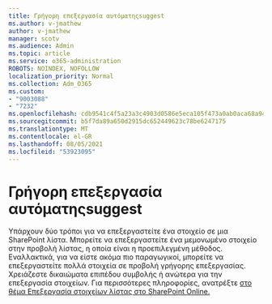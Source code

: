 ```yaml
---
title: Γρήγορη επεξεργασία αυτόματηςsuggest
ms.author: v-jmathew
author: v-jmathew
manager: scotv
ms.audience: Admin
ms.topic: article
ms.service: o365-administration
ROBOTS: NOINDEX, NOFOLLOW
localization_priority: Normal
ms.collection: Adm_O365
ms.custom:
- "9003088"
- "7232"
ms.openlocfilehash: cdb9541c4f5a23a3c4903d0586e5eca105f473a0ab0aca68a948fdcac2363edd
ms.sourcegitcommit: b5f7da89a650d2915dc652449623c78be6247175
ms.translationtype: MT
ms.contentlocale: el-GR
ms.lasthandoff: 08/05/2021
ms.locfileid: "53923095"
---
```

# <a name="quick-edit-autosuggest"></a>Γρήγορη επεξεργασία αυτόματηςsuggest

Υπάρχουν δύο τρόποι για να επεξεργαστείτε ένα στοιχείο σε μια SharePoint λίστα. Μπορείτε να επεξεργαστείτε ένα μεμονωμένο στοιχείο στην προβολή λίστας, η οποία είναι η προεπιλεγμένη μέθοδος. Εναλλακτικά, για να είστε ακόμα πιο παραγωγικοί, μπορείτε να επεξεργαστείτε πολλά στοιχεία σε προβολή γρήγορης επεξεργασίας. Χρειάζεστε δικαιώματα επιπέδου συμβολής ή ανώτερα για την επεξεργασία στοιχείων. Για περισσότερες πληροφορίες, ανατρέξτε [στο θέμα Επεξεργασία στοιχείων λίστας στο SharePoint Online.](https://support.microsoft.com/office/dac1a1c3-a80b-4082-ba57-715cf613d0f7)
